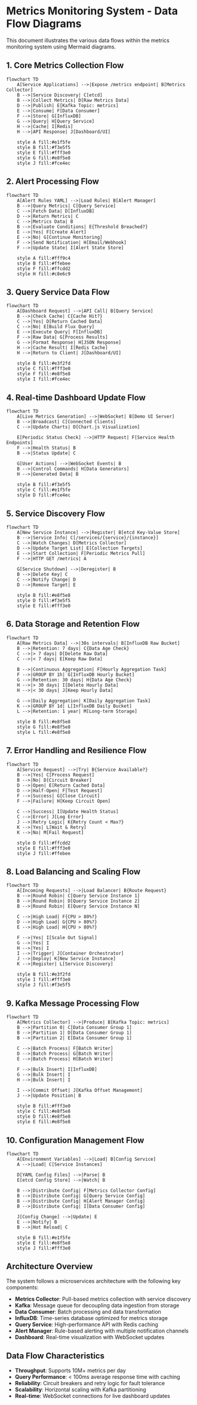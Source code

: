 # Metrics Monitoring System - Data Flow Diagrams

This document illustrates the various data flows within the metrics monitoring system using Mermaid diagrams.

## 1. Core Metrics Collection Flow

```mermaid
flowchart TD
    A[Service Applications] -->|Expose /metrics endpoint| B[Metrics Collector]
    B -->|Service Discovery| C[etcd]
    B -->|Collect Metrics| D[Raw Metrics Data]
    D -->|Publish| E[Kafka Topic: metrics]
    E -->|Consume| F[Data Consumer]
    F -->|Store| G[InfluxDB]
    G -->|Query| H[Query Service]
    H -->|Cache| I[Redis]
    H -->|API Response| J[Dashboard/UI]
    
    style A fill:#e1f5fe
    style B fill:#f3e5f5
    style E fill:#fff3e0
    style G fill:#e8f5e8
    style J fill:#fce4ec
```

## 2. Alert Processing Flow

```mermaid
flowchart TD
    A[Alert Rules YAML] -->|Load Rules| B[Alert Manager]
    B -->|Query Metrics| C[Query Service]
    C -->|Fetch Data| D[InfluxDB]
    D -->|Return Metrics| C
    C -->|Metrics Data| B
    B -->|Evaluate Conditions| E{Threshold Breached?}
    E -->|Yes| F[Create Alert]
    E -->|No| G[Continue Monitoring]
    F -->|Send Notification| H[Email/Webhook]
    F -->|Update State| I[Alert State Store]
    
    style A fill:#fff9c4
    style B fill:#ffebee
    style F fill:#ffcdd2
    style H fill:#c8e6c9
```

## 3. Query Service Data Flow

```mermaid
flowchart TD
    A[Dashboard Request] -->|API Call| B[Query Service]
    B -->|Check Cache| C{Cache Hit?}
    C -->|Yes| D[Return Cached Data]
    C -->|No| E[Build Flux Query]
    E -->|Execute Query| F[InfluxDB]
    F -->|Raw Data| G[Process Results]
    G -->|Format Response| H[JSON Response]
    H -->|Cache Result| I[Redis Cache]
    H -->|Return to Client| J[Dashboard/UI]
    
    style B fill:#e3f2fd
    style C fill:#fff3e0
    style F fill:#e8f5e8
    style I fill:#fce4ec
```

## 4. Real-time Dashboard Update Flow

```mermaid
flowchart TD
    A[Live Metrics Generation] -->|WebSocket| B[Demo UI Server]
    B -->|Broadcast| C[Connected Clients]
    C -->|Update Charts| D[Chart.js Visualization]
    
    E[Periodic Status Check] -->|HTTP Request| F[Service Health Endpoints]
    F -->|Health Status| B
    B -->|Status Update| C
    
    G[User Actions] -->|WebSocket Events| B
    B -->|Control Commands| H[Data Generators]
    H -->|Generated Data| B
    
    style B fill:#f3e5f5
    style C fill:#e1f5fe
    style D fill:#fce4ec
```

## 5. Service Discovery Flow

```mermaid
flowchart TD
    A[New Service Instance] -->|Register| B[etcd Key-Value Store]
    B -->|Service Info| C[/services/{service}/{instance}]
    C -->|Watch Changes| D[Metrics Collector]
    D -->|Update Target List| E[Collection Targets]
    E -->|Start Collection| F[Periodic Metrics Pull]
    F -->|HTTP GET /metrics| A
    
    G[Service Shutdown] -->|Deregister| B
    B -->|Delete Key| C
    C -->|Notify Change| D
    D -->|Remove Target| E
    
    style B fill:#e8f5e8
    style D fill:#f3e5f5
    style E fill:#fff3e0
```

## 6. Data Storage and Retention Flow

```mermaid
flowchart TD
    A[Raw Metrics Data] -->|30s intervals| B[InfluxDB Raw Bucket]
    B -->|Retention: 7 days| C{Data Age Check}
    C -->|> 7 days| D[Delete Raw Data]
    C -->|< 7 days| E[Keep Raw Data]
    
    B -->|Continuous Aggregation| F[Hourly Aggregation Task]
    F -->|GROUP BY 1h| G[InfluxDB Hourly Bucket]
    G -->|Retention: 30 days| H{Data Age Check}
    H -->|> 30 days| I[Delete Hourly Data]
    H -->|< 30 days| J[Keep Hourly Data]
    
    G -->|Daily Aggregation| K[Daily Aggregation Task]
    K -->|GROUP BY 1d| L[InfluxDB Daily Bucket]
    L -->|Retention: 1 year| M[Long-term Storage]
    
    style B fill:#e8f5e8
    style G fill:#e8f5e8
    style L fill:#e8f5e8
```

## 7. Error Handling and Resilience Flow

```mermaid
flowchart TD
    A[Service Request] -->|Try| B{Service Available?}
    B -->|Yes| C[Process Request]
    B -->|No| D[Circuit Breaker]
    D -->|Open| E[Return Cached Data]
    D -->|Half-Open| F[Test Request]
    F -->|Success| G[Close Circuit]
    F -->|Failure| H[Keep Circuit Open]
    
    C -->|Success| I[Update Health Status]
    C -->|Error| J[Log Error]
    J -->|Retry Logic| K{Retry Count < Max?}
    K -->|Yes| L[Wait & Retry]
    K -->|No| M[Fail Request]
    
    style D fill:#ffcdd2
    style E fill:#fff3e0
    style J fill:#ffebee
```

## 8. Load Balancing and Scaling Flow

```mermaid
flowchart TD
    A[Incoming Requests] -->|Load Balancer| B{Route Request}
    B -->|Round Robin| C[Query Service Instance 1]
    B -->|Round Robin| D[Query Service Instance 2]
    B -->|Round Robin| E[Query Service Instance N]
    
    C -->|High Load| F{CPU > 80%?}
    D -->|High Load| G{CPU > 80%?}
    E -->|High Load| H{CPU > 80%?}
    
    F -->|Yes| I[Scale Out Signal]
    G -->|Yes| I
    H -->|Yes| I
    I -->|Trigger| J[Container Orchestrator]
    J -->|Deploy| K[New Service Instance]
    K -->|Register| L[Service Discovery]
    
    style B fill:#e3f2fd
    style I fill:#fff3e0
    style J fill:#f3e5f5
```

## 9. Kafka Message Processing Flow

```mermaid
flowchart TD
    A[Metrics Collector] -->|Produce| B[Kafka Topic: metrics]
    B -->|Partition 0| C[Data Consumer Group 1]
    B -->|Partition 1| D[Data Consumer Group 1]
    B -->|Partition 2| E[Data Consumer Group 1]
    
    C -->|Batch Process| F[Batch Writer]
    D -->|Batch Process| G[Batch Writer]
    E -->|Batch Process| H[Batch Writer]
    
    F -->|Bulk Insert| I[InfluxDB]
    G -->|Bulk Insert| I
    H -->|Bulk Insert| I
    
    I -->|Commit Offset| J[Kafka Offset Management]
    J -->|Update Position| B
    
    style B fill:#fff3e0
    style C fill:#e8f5e8
    style D fill:#e8f5e8
    style E fill:#e8f5e8
```

## 10. Configuration Management Flow

```mermaid
flowchart TD
    A[Environment Variables] -->|Load| B[Config Service]
    A -->|Load| C[Service Instances]
    
    D[YAML Config Files] -->|Parse| B
    E[etcd Config Store] -->|Watch| B
    
    B -->|Distribute Config| F[Metrics Collector Config]
    B -->|Distribute Config| G[Query Service Config]
    B -->|Distribute Config| H[Alert Manager Config]
    B -->|Distribute Config| I[Data Consumer Config]
    
    J[Config Change] -->|Update| E
    E -->|Notify| B
    B -->|Hot Reload| C
    
    style B fill:#e1f5fe
    style E fill:#e8f5e8
    style J fill:#fff3e0
```

## Architecture Overview

The system follows a microservices architecture with the following key components:

- **Metrics Collector**: Pull-based metrics collection with service discovery
- **Kafka**: Message queue for decoupling data ingestion from storage
- **Data Consumer**: Batch processing and data transformation
- **InfluxDB**: Time-series database optimized for metrics storage
- **Query Service**: High-performance API with Redis caching
- **Alert Manager**: Rule-based alerting with multiple notification channels
- **Dashboard**: Real-time visualization with WebSocket updates

## Data Flow Characteristics

- **Throughput**: Supports 10M+ metrics per day
- **Query Performance**: < 100ms average response time with caching
- **Reliability**: Circuit breakers and retry logic for fault tolerance
- **Scalability**: Horizontal scaling with Kafka partitioning
- **Real-time**: WebSocket connections for live dashboard updates